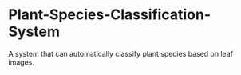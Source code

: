 # Plant-Species-Classification-System
A system that can automatically classify plant species based on leaf images.
